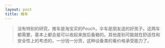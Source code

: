 ```yaml
---
layout: post
title: 推车
---
```


> 没有特别的研究，推车是淘宝买的Pouch，伞车是朋友送的好孩子。这两车都需要，基本上都会是可以收起来放后备箱的。其他差别可能就在舒适性和安全性上的考虑的，一分钱一分货，这种设备类的看价格承受能力了。
